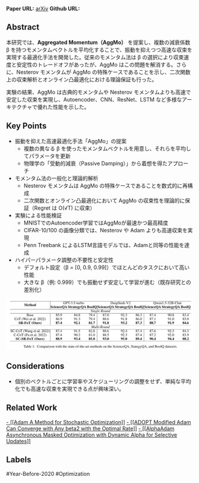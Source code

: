 **Paper URL:** [arXiv](https://arxiv.org/abs/1804.00325)
**Github URL:** 


## Abstract
本研究では、**Aggregated Momentum（AggMo）** を提案し、複数の減衰係数 β を持つモメンタムベクトルを平均化することで、振動を抑えつつ高速な収束を実現する最適化手法を開発した。従来のモメンタム法は β の選択により収束速度と安定性のトレードオフがあったが、AggMo はこの問題を解消する。さらに、Nesterov モメンタムが AggMo の特殊ケースであることを示し、二次関数上の収束解析とオンライン凸最適化における理論保証も行った。

実験の結果、AggMo は古典的モメンタムや Nesterov モメンタムよりも高速で安定した収束を実現し、Autoencoder、CNN、ResNet、LSTM など多様なアーキテクチャで優れた性能を示した。


## Key Points
- 振動を抑えた高速最適化手法「AggMo」の提案
    - 複数の異なる β を使ったモメンタムベクトルを用意し、それらを平均してパラメータを更新
    - 物理学の「受動的減衰（Passive Damping）」から着想を得たアプローチ
- モメンタム法の一般化と理論的解析
    - Nesterov モメンタムは AggMo の特殊ケースであることを数式的に再構成
    - 二次関数とオンライン凸最適化において AggMo の収束性を理論的に保証（Regret は O(√T) に収束）
- 実験による性能検証
    - MNISTでのAutoencoder学習ではAggMoが最速かつ最高精度
    - CIFAR-10/100 の画像分類では、Nesterov や Adam よりも高速収束を実現
    - Penn Treebank によるLSTM言語モデルでは、Adamと同等の性能を達成
- ハイパーパラメータ調整の不要性と安定性
    - デフォルト設定（β = [0, 0.9, 0.99]）でほとんどのタスクにおいて高い性能
    - 大きな β（例: 0.999）でも振動せず安定して学習が進む（既存研究との差別化）

![Image](https://raw.githubusercontent.com/genga6/paper-notes/main/images/comparison_with_the_state_of_the_art_methods.png)


## Considerations
- 個別のベクトルごとに学習率やスケジューリングの調整をせず、単純な平均化でも高速な収束を実現できる点が興味深い。


## Related Work 
[- [[Adam A Method for Stochastic Optimization]]](https://arxiv.org/abs/1412.6980)
[- [[ADOPT Modified Adam Can Converge with Any beta2 with the Optimal Rate]]](https://arxiv.org/abs/2411.02853)
[- [[AlphaAdam Asynchronous Masked Optimization with Dynamic Alpha for Selective Updates]]](https://arxiv.org/abs/2501.18094)


## Labels
#Year-Before-2020 #Optimization 